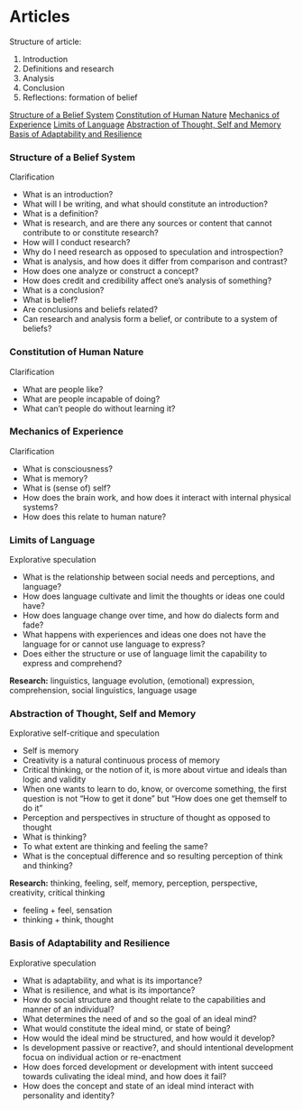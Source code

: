 # Articles

Structure of article:

1. Introduction
2. Definitions and research
3. Analysis
4. Conclusion
5. Reflections: formation of belief

[Structure of a Belief System](#structure-of-a-belief-system)
[Constitution of Human Nature](#constitution-of-human-nature)
[Mechanics of Experience](#mechanics-of-experience)
[Limits of Language](#limits-of-language)
[Abstraction of Thought, Self and Memory](#abstraction-of-thought-self-and-memory)
[Basis of Adaptability and Resilience](#basis-of-adaptability-and-resilience)

### Structure of a Belief System

Clarification

- What is an introduction?
- What will I be writing, and what should constitute an introduction?
- What is a definition?
- What is research, and are there any sources or content that cannot contribute to or constitute research?
- How will I conduct research?
- Why do I need research as opposed to speculation and introspection?
- What is analysis, and how does it differ from comparison and contrast?
- How does one analyze or construct a concept?
- How does credit and credibility affect one’s analysis of something?
- What is a conclusion?
- What is belief?
- Are conclusions and beliefs related?
- Can research and analysis form a belief, or contribute to a system of beliefs?

### Constitution of Human Nature

Clarification

- What are people like?
- What are people incapable of doing?
- What can’t people do without learning it?

### Mechanics of Experience

Clarification

- What is consciousness?
- What is memory?
- What is (sense of) self?
- How does the brain work, and how does it interact with internal physical systems?
- How does this relate to human nature?

### Limits of Language

Explorative speculation

- What is the relationship between social needs and perceptions, and language?
- How does language cultivate and limit the thoughts or ideas one could have?
- How does language change over time, and how do dialects form and fade?
- What happens with experiences and ideas one does not have the language for or cannot use language to express?
- Does either the structure or use of language limit the capability to express and comprehend?

**Research:** linguistics, language evolution, (emotional) expression, comprehension, social linguistics, language usage

### Abstraction of Thought, Self and Memory

Explorative self-critique and speculation

- Self is memory
- Creativity is a natural continuous process of memory
- Critical thinking, or the notion of it, is more about virtue and ideals than logic and validity
- When one wants to learn to do, know, or overcome something, the first question is not “How to get it done” but “How does one get themself to do it”
- Perception and perspectives in structure of thought as opposed to thought
- What is thinking?
- To what extent are thinking and feeling the same?
- What is the conceptual difference and so resulting perception of think and thinking?

**Research:** thinking, feeling, self, memory, perception, perspective, creativity, critical thinking

- feeling + feel, sensation
- thinking + think, thought

### Basis of Adaptability and Resilience

Explorative speculation

- What is adaptability, and what is its importance?
- What is resilience, and what is its importance?
- How do social structure and thought relate to the capabilities and manner of an individual?
- What determines the need of and so the goal of an ideal mind?
- What would constitute the ideal mind, or state of being?
- How would the ideal mind be structured, and how would it develop?
- Is development passive or reactive?, and should intentional development focua on individual action or re-enactment
- How does forced development or development with intent succeed towards culivating the ideal mind, and how does it fail?
- How does the concept and state of an ideal mind interact with personality and identity?
